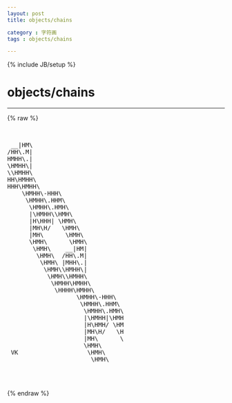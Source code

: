 ```yaml
---
layout: post
title: objects/chains
category : 字符画
tags : objects/chains
---
```

{% include JB/setup %}
# objects/chains
---
{% raw %}
<pre>


 __|HM\
/HH\.M|
HMHH\.|
\HMHH\|
\\HMHH\
HH\HMHH\
HHH\HMHH\
    \HMHH\-HHH\
     \HMHH\.HHM\
      \HMHH\.HMH\
      |\HMHH\\HMH\
      |H\HHH| \HMH\
      |MH\H/   \HMH\
      |MH\      \HMH\
      \HMH\      \HMH\
       \HMH\    __|HM|
        \HMH\  /HH\.M|
         \HMH\ |MHH\.|
          \HMH\\HMHH\|
           \HMH\\HMHH\
            \HMHH\HMHH\
             \HHHH\HMHH\
                   \HMHH\-HHH\
                    \HMHH\.HHM\
                     \HMHH\.HMH\
                     |\HMHH|\HMH
                     |H\HMH/ \HM
                     |MH\H/   \H
                     |MH\      \
                     \HMH\
 VK                   \HMH\
                       \HMH\


 </pre>
{% endraw %}
